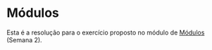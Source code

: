 # Módulos

Esta é a resolução para o exercício proposto no módulo de [Módulos](https://github.com/NathanCarlos/turma-devschool-angular-pt-br/blob/master/modulos-e-data-binding.md#lista-de-exerc%C3%ADcios) (Semana 2).
